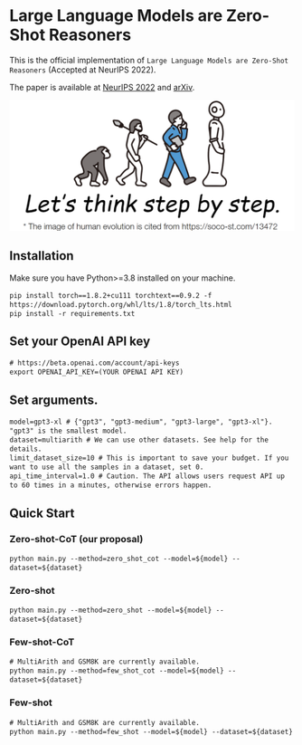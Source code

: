 # Large Language Models are Zero-Shot Reasoners

This is the official implementation of `Large Language Models are Zero-Shot Reasoners` (Accepted at NeurIPS 2022).

The paper is available at [NeurIPS 2022](https://proceedings.neurips.cc/paper_files/paper/2022/hash/8bb0d291acd4acf06ef112099c16f326-Abstract-Conference.html) and [arXiv](https://arxiv.org/abs/2205.11916).

<div align="center">
<img src="image_stepbystep.png">
</div>

## Installation
Make sure you have Python>=3.8 installed on your machine.
```
pip install torch==1.8.2+cu111 torchtext==0.9.2 -f https://download.pytorch.org/whl/lts/1.8/torch_lts.html
pip install -r requirements.txt
```

## Set your OpenAI API key
```
# https://beta.openai.com/account/api-keys
export OPENAI_API_KEY=(YOUR OPENAI API KEY)
```

## Set arguments.
```
model=gpt3-xl # {"gpt3", "gpt3-medium", "gpt3-large", "gpt3-xl"}. "gpt3" is the smallest model.
dataset=multiarith # We can use other datasets. See help for the details.
limit_dataset_size=10 # This is important to save your budget. If you want to use all the samples in a dataset, set 0.
api_time_interval=1.0 # Caution. The API allows users request API up to 60 times in a minutes, otherwise errors happen.
```

## Quick Start

### Zero-shot-CoT (our proposal)
```
python main.py --method=zero_shot_cot --model=${model} --dataset=${dataset}
```

### Zero-shot
```
python main.py --method=zero_shot --model=${model} --dataset=${dataset}
```

### Few-shot-CoT
```
# MultiArith and GSM8K are currently available.
python main.py --method=few_shot_cot --model=${model} --dataset=${dataset}
```

### Few-shot
```
# MultiArith and GSM8K are currently available.
python main.py --method=few_shot --model=${model} --dataset=${dataset}
```
